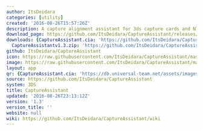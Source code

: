 ```yaml
---
author: ItsDeidara
categories: [utility]
created: '2016-08-26T15:57:26Z'
description: A capture alignment assistant for 3ds capture cards and NTRviewer
download_page: https://github.com/ItsDeidara/CaptureAssistant/releases/tag/1.3
downloads: {CaptureAssistant.cia: 'https://github.com/ItsDeidara/CaptureAssistant/releases/download/1.3/CaptureAssistant.cia',
  CaptureAssistantv1.3.zip: 'https://github.com/ItsDeidara/CaptureAssistant/releases/download/1.3/CaptureAssistantv1.3.zip'}
github: ItsDeidara/CaptureAssistant
icon: https://raw.githubusercontent.com/ItsDeidara/CaptureAssistant/master/assets/icon.png
image: https://raw.githubusercontent.com/ItsDeidara/CaptureAssistant/master/assets/banner.png
layout: app
qr: {CaptureAssistant.cia: 'https://db.universal-team.net/assets/images/qr/captureassistant.cia.png'}
source: https://github.com/ItsDeidara/CaptureAssistant
system: 3DS
title: CaptureAssistant
updated: '2016-08-26T23:13:12Z'
version: '1.3'
version_title: ''
website: null
wiki: https://github.com/ItsDeidara/CaptureAssistant/wiki
---
```

